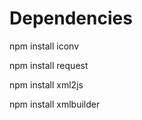 Dependencies
===========
npm install iconv

npm install request

npm install xml2js

npm install xmlbuilder
